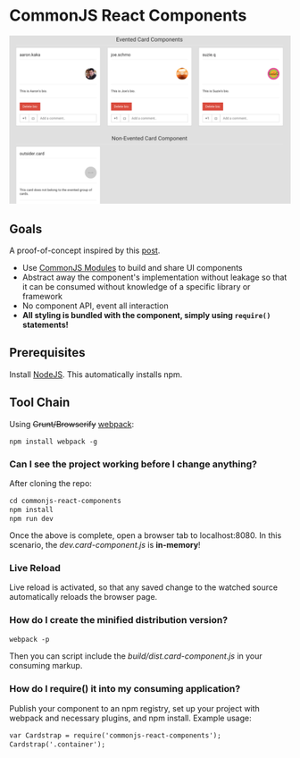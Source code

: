# CommonJS React Components

![Image](screenshot.png?raw=true "screenshot")

## Goals

A proof-of-concept inspired by this [post](http://simonsmith.io/writing-react-components-as-commonjs-modules/).

- Use [CommonJS Modules](https://www.safaribooksonline.com/library/view/learning-javascript-design/9781449334840/ch11s03.html) 
to build and share UI components
- Abstract away the component's implementation without leakage so that it can be consumed without knowledge of a 
specific library or framework
- No component API, event all interaction
- **All styling is bundled with the component, simply using `require()` statements!**

## Prerequisites

Install [NodeJS](http://nodejs.org/download/). This automatically installs npm.

## Tool Chain

Using ~~Grunt/Browserify~~ 
[webpack](http://christianalfoni.github.io/javascript/2014/12/13/did-you-know-webpack-and-react-is-awesome.html):


    npm install webpack -g 

### Can I see the project working before I change anything?

After cloning the repo:

    cd commonjs-react-components
    npm install
    npm run dev

Once the above is complete, open a browser tab to localhost:8080. In this scenario, the _dev.card-component.js_ is 
**in-memory**!

### Live Reload

Live reload is activated, so that any saved change to the watched source automatically reloads the browser page.

### How do I create the minified distribution version?

    webpack -p
    
Then you can script include the _build/dist.card-component.js_ in your consuming markup. 

### How do I require() it into my consuming application?

Publish your component to an npm registry, set up your project with webpack and necessary plugins, and npm install. 
Example usage:

    var Cardstrap = require('commonjs-react-components');
    Cardstrap('.container');
    